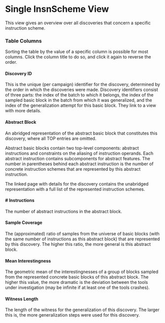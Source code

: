 # Single InsnScheme View

This view gives an overview over all discoveries that concern a specific instruction scheme.


### Table Columns
Sorting the table by the value of a specific column is possible for most columns.
Click the column title to do so, and click it again to reverse the order.

#### Discovery ID
This is the unique (per campaign) identifier for the discovery, determined by the order in which the discoveries were made.
Discovery identifiers consist of three parts: the index of the batch to which it belongs, the index of the sampled basic block in the batch from which it was generalized, and the index of the generalization attempt for this basic block.
They link to a view with more details.

#### Abstract Block
An abridged representation of the abstract basic block that constitutes this discovery, where all TOP entries are omitted.

Abstract basic blocks contain two top-level components: abstract instructions and constraints on the aliasing of instruction operands.
Each abstract instruction contains subcomponents for abstract features. The number in parentheses behind each abstract instruction is the number of concrete instruction schemes that are represented by this abstract instruction.

The linked page with details for the discovery contains the unabridged representation with a full list of the represented instruction schemes.

#### # Instructions
The number of abstract instructions in the abstract block.

#### Sample Coverage
The (approximated) ratio of samples from the universe of basic blocks (with the same number of instructions as this abstract block) that are represented by this discovery.
The higher this ratio, the more general is this abstract block.

#### Mean Interestingness
The geometric mean of the interestingnesses of a group of blocks sampled from the represented concrete basic blocks of this abstract block.
The higher this value, the more dramatic is the deviation between the tools under investigation (may be infinite if at least one of the tools crashes).

#### Witness Length
The length of the witness for the generalization of this discovery.
The larger this is, the more generalization steps were used for this discovery.


